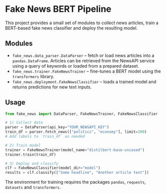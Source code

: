 # Fake News BERT Pipeline

This project provides a small set of modules to collect news
articles, train a BERT-based fake news classifier and deploy the
resulting model.

## Modules

- `fake_news.data_parser.DataParser` – fetch or load news articles into a
  `pandas.DataFrame`. Articles can be retrieved from the NewsAPI service
  using a query of keywords or loaded from a prepared dataset.
- `fake_news.trainer.FakeNewsTrainer` – fine-tunes a BERT model using the
  `transformers` library.
- `fake_news.deployment.FakeNewsClassifier` – loads a trained model and
  returns predictions for new text inputs.

## Usage

```python
from fake_news import DataParser, FakeNewsTrainer, FakeNewsClassifier

# 1) Collect data
parser = DataParser(api_key="YOUR_NEWSAPI_KEY")
train_df = parser.fetch_news(["politics", "economy"], limit=200)
# Add labels to `train_df` as needed

# 2) Train model
trainer = FakeNewsTrainer(model_name="distilbert-base-uncased")
trainer.train(train_df)

# 3) Deploy and classify
clf = FakeNewsClassifier(model_dir="model")
results = clf.classify(["Some headline", "Another article text"])
```

The environment for training requires the packages `pandas`,
`requests`, `datasets` and `transformers`.
